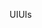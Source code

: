 <span data-ttu-id="98044-101">UI</span><span class="sxs-lookup"><span data-stu-id="98044-101">UIs</span></span>